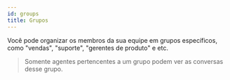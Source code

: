 ```yaml
---
id: groups
title: Grupos
---
```


Você pode organizar os membros da sua equipe em grupos específicos, como "vendas", "suporte", "gerentes de produto" e etc.

> Somente agentes pertencentes a um grupo podem ver as conversas desse grupo.